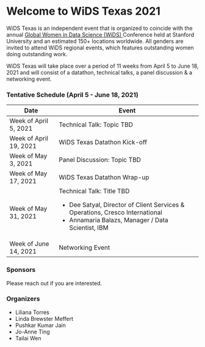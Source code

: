 # Welcome to WiDS Texas 2021

WiDS Texas is an independent event that is organized to coincide with the annual <a href="https://www.widsconference.org/">Global Women in Data Science (WiDS) </a> Conference held at Stanford University and an estimated 150+ locations worldwide. All genders are invited to attend WiDS regional events, which features outstanding women doing outstanding work.

WiDS Texas will take place over a period of 11 weeks from April 5 to June 18, 2021 and will consist of a datathon, technical talks, a panel discussion & a networking event.

### Tentative Schedule (April 5 - June 18, 2021)

Date  | Event 
------------- | -------------
Week of April 5, 2021  | Technical Talk: Topic TBD
Week of April 19, 2021  | WiDS Texas Datathon Kick-off
Week of May 3, 2021 | Panel Discussion: Topic TBD
Week of May 17, 2021 | WiDS Texas Datathon Wrap-up
Week of May 31, 2021 | Technical Talk: Title TBD<ul><li>Dee Satyal, Director of Client Services & Operations, Cresco International</li><li>Annamaria Balazs, Manager / Data Scientist, IBM </li></ul>
Week of June 14, 2021 | Networking Event

### Sponsors

Please reach out if you are interested.

### Organizers

- Liliana Torres
- Linda Brewster Meffert
- Pushkar Kumar Jain
- Jo-Anne Ting
- Tailai Wen
